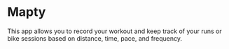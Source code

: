 # Mapty
 
This app allows you to record your workout and keep track of your runs or bike sessions based on distance, time, pace, and frequency.

